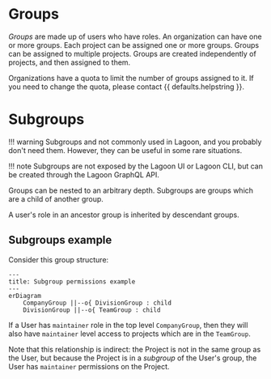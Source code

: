 # Groups

_Groups_ are made up of users who have roles.
An organization can have one or more groups.
Each project can be assigned one or more groups.
Groups can be assigned to multiple projects.
Groups are created independently of projects, and then assigned to them.

Organizations have a quota to limit the number of groups assigned to it.
If you need to change the quota, please contact {{ defaults.helpstring }}.

# Subgroups

!!! warning
    Subgroups and not commonly used in Lagoon, and you probably don't need them.
    However, they can be useful in some rare situations.

!!! note
    Subgroups are not exposed by the Lagoon UI or Lagoon CLI, but can be created through the Lagoon GraphQL API.

Groups can be nested to an arbitrary depth.
Subgroups are groups which are a child of another group.

A user's role in an ancestor group is inherited by descendant groups.

## Subgroups example

Consider this group structure:

``` mermaid
---
title: Subgroup permissions example
---
erDiagram
    CompanyGroup ||--o{ DivisionGroup : child
    DivisionGroup ||--o{ TeamGroup : child
```

If a User has `maintainer` role in the top level `CompanyGroup`, then they will also have `maintainer` level access to projects which are in the `TeamGroup`.

Note that this relationship is indirect: the Project is not in the same group as the User, but because the Project is in a _subgroup_ of the User's group, the User has `maintainer` permissions on the Project.
